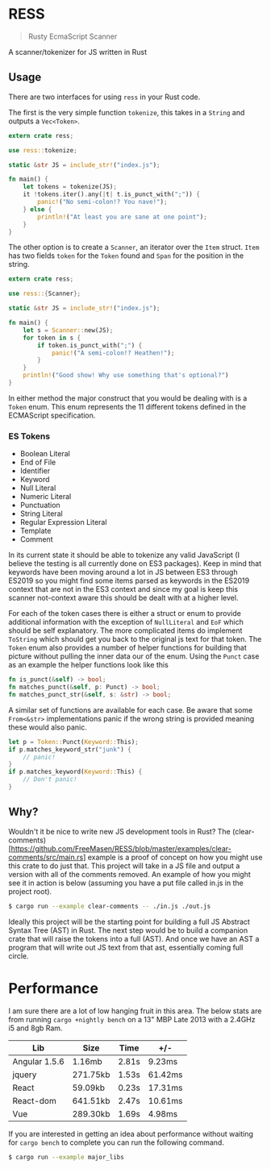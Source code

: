 # RESS
> Rusty EcmaScript Scanner

A scanner/tokenizer for JS written in Rust

## Usage
There are two interfaces for using `ress` in your Rust code.

The first is the very simple function `tokenize`, this takes in a `String` and outputs a `Vec<Token>`.

```rust
extern crate ress;

use ress::tokenize;

static &str JS = include_str!("index.js");

fn main() {
    let tokens = tokenize(JS);
    it !tokens.iter().any(|t| t.is_punct_with(";")) {
        panic!("No semi-colon!? You nave!");
    } else {
        println!("At least you are sane at one point");
    }
}

```

The other option is to create a `Scanner`, an iterator over the `Item` struct. `Item` has two fields `token` for the `Token` found and `Span` for the position in the string.
```rust
extern crate ress;

use ress::{Scanner};

static &str JS = include_str!("index.js");

fn main() {
    let s = Scanner::new(JS);
    for token in s {
        if token.is_punct_with(";") {
            panic!("A semi-colon!? Heathen!");
        }
    }
    println!("Good show! Why use something that's optional?")
}
```

In either method the major construct that you would be dealing with is a `Token` enum. This enum represents the 11 different tokens defined in the ECMAScript specification.

### ES Tokens
- Boolean Literal
- End of File
- Identifier
- Keyword
- Null Literal
- Numeric Literal
- Punctuation
- String Literal
- Regular Expression Literal
- Template
- Comment

In its current state it should be able to tokenize any valid JavaScript (I believe the testing is all currently done on ES3 packages). Keep in mind that keywords have been moving around a lot in JS between ES3 through ES2019 so you might find some items parsed as keywords in the ES2019 context that are not in the ES3 context and since my goal is keep this scanner not-context aware this should be dealt with at a higher level.

For each of the token cases there is either a struct or enum to provide additional information with the exception of `NullLiteral` and `EoF` which should be self explanatory. The more complicated items do implement `ToString` which should get you back to the original js text for that token. The `Token` enum also provides a number of helper functions for building that picture without pulling the inner data our of the enum. Using the `Punct` case as an example the helper functions look like this
```rust
fn is_punct(&self) -> bool;
fn matches_punct(&self, p: Punct) -> bool;
fn matches_punct_str(&self, s: &str) -> bool;
```
A similar set of functions are available for each case. Be aware that some `From<&str>` implementations panic if the wrong string is provided meaning these would also panic.
```rust
let p = Token::Punct(Keyword::This);
if p.matches_keyword_str("junk") {
    // panic!
}
if p.matches_keyword(Keyword::This) {
    // Don't panic!
}
```

## Why?
Wouldn't it be nice to write new JS development tools in Rust? The (clear-comments)[https://github.com/FreeMasen/RESS/blob/master/examples/clear-comments/src/main.rs] example is a proof of concept on how you might use this crate to do just that. This project will take in a JS file and output a version with all of the comments removed. An example of how you might see it in action is below (assuming you have a put file called in.js in the project root).
```sh
$ cargo run --example clear-comments -- ./in.js ./out.js
```

Ideally this project will be the starting point for building a full JS Abstract Syntax Tree (AST) in Rust. The next step would be to build a companion crate that will raise the tokens into a full (AST). And once we have an AST a program that will write out JS text from that ast, essentially coming full circle.

# Performance
I am sure there are a lot of low hanging fruit in this area.
The below stats are from running `cargo +nightly bench` on a 13" MBP Late 2013 with a 2.4GHz i5 and 8gb Ram.

|Lib|Size|Time|+/-|
|---|---|---|---|
|Angular 1.5.6|1.16mb|2.81s|9.23ms|
|jquery|271.75kb|1.53s|61.42ms|
|React|59.09kb|0.23s|17.31ms|
|React-dom|641.51kb|2.47s|10.61ms|
|Vue|289.30kb|1.69s|4.98ms|

If you are interested in getting an idea about performance without waiting for `cargo bench` to complete you can run the following command.

```sh
$ cargo run --example major_libs
```